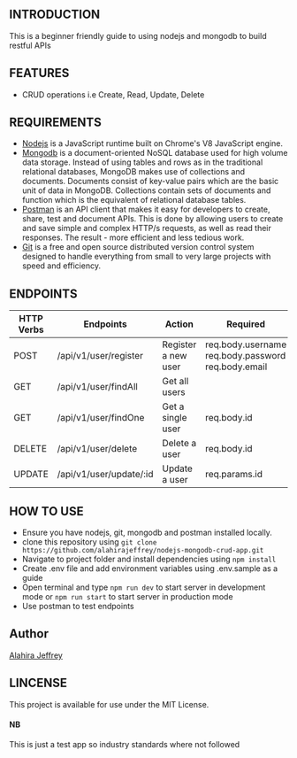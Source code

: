 ## INTRODUCTION
This is a beginner friendly guide to using nodejs and mongodb to build restful APIs

## FEATURES
- CRUD operations i.e Create, Read, Update, Delete

## REQUIREMENTS
- [Nodejs](https://nodejs.org/en/) is a JavaScript runtime built on Chrome's V8 JavaScript engine.
- [Mongodb](https://www.mongodb.com/try/download/community) is a document-oriented NoSQL database used for high volume data storage. Instead of using tables and rows as in the traditional relational databases, MongoDB makes use of collections and documents. Documents consist of key-value pairs which are the basic unit of data in MongoDB. Collections contain sets of documents and function which is the equivalent of relational database tables. 
- [Postman](https://www.postman.com/downloads/) is an API client that makes it easy for developers to create, share, test and document APIs. This is done by allowing users to create and save simple and complex HTTP/s requests, as well as read their responses. The result - more efficient and less tedious work.
- [Git](https://git-scm.com/) is a free and open source distributed version control system designed to handle everything from small to very large projects with speed and efficiency.

## ENDPOINTS
| HTTP Verbs | Endpoints | Action | Required |
| --- | --- | --- | --- |
| POST | /api/v1/user/register | Register a new user | req.body.username req.body.password req.body.email |
| GET | /api/v1/user/findAll | Get all users |  |
| GET | /api/v1/user/findOne | Get a single user | req.body.id |
| DELETE | /api/v1/user/delete | Delete a user | req.body.id |
| UPDATE | /api/v1/user/update/:id | Update a user | req.params.id |

## HOW TO USE
- Ensure you have nodejs, git, mongodb and postman installed locally.
- clone this repository using `git clone https://github.com/alahirajeffrey/nodejs-mongodb-crud-app.git`
- Navigate to project folder and install dependencies using `npm install`
- Create .env file and add environment variables using .env.sample as a guide
- Open terminal and type `npm run dev` to start server in development mode or `npm run start` to start server in production mode
- Use postman to test endpoints

## Author
[Alahira Jeffrey]((https://github.com/alahirajeffrey))

## LINCENSE
This project is available for use under the MIT License.

#### NB
This is just a test app so industry standards where not followed 
